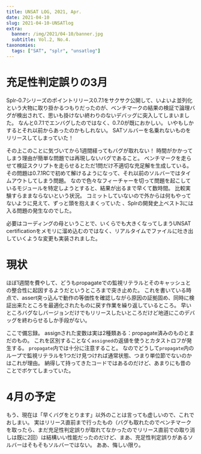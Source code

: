 ```yaml
---
title: UNSAT LOG, 2021, Apr.
date: 2021-04-10
slug: 2021-04-10-UNSATlog
extra:
  banner: /img/2021/04-10/banner.jpg
  subtitle: Vol.2, No.4.
taxonomies:
  tags: ["SAT", "splr", "unsatlog"]
---
```

# 充足性判定誤りの3月

Splr-0.7シリーズのポイントリリース0.7.1をサクサク公開して、いよいよ並列化という大物に取り掛かるつもりだったのが、ベンチマークの結果の検証で論理バグが検出されて、思いも掛けない終わりのないデバッグに突入してしまいました。
なんと0.7.1でエンバグしたのではなく、0.7.0が既におかしい。
いやもしかするとそれ以前からあったのかもしれない。
SATソルバーを名乗れないものをリリースしてしまっていた！

その上このことに気づいてから1週間経ってもバグが取れない！
時間がかかってしまう理由が簡単な問題では再現しないバグであること。
ベンチマークを走らせて検証スクリプトを走らせるとただ1問だけ不適切な充足解を生成している。
その問題は0.7.1RCで初めて解けるようになって、それ以前のソルバーではタイムアウトしてしまう問題。
なので色々なフィーチャーを切って問題を起こしているモジュールを特定しようとすると、結果が出るまで早くて数時間。
比較実験すらままならないという状況。
コミットしていないので外からは何もやってないように見えて、ずっと頭を抱えまくっていた
、Splrの開発史上ベスト3には入る問題の発生なのでした。

必要はコーディングの母ということで、いくらでも大きくなってしまうUNSAT certificationをメモリに溜め込むのではなく、リアルタイムでファイルに吐き出していくような変更も実装されました。

# 現状

ほぼ1週間を費やして、どうもpropagateでの監視リテラルとそのキャッシュとの整合性に起因するようだというところまで突き止めた。
これを書いている時点で、assert突っ込んで動作の等価性を確認しながら原因の証拠固め、同時に検証出来たところを最適化されたものに戻す作業を繰り返しているところ。
早いところバグなしバージョンだけでもリリースしたいところだけど地道にこのデバッグを終わらせるしか手段がない。

ここで備忘録。
assignされた変数は実は2種類ある：propagate済みのものとまだのもの。
これを区別することなく`assigned`の返値を使うとカタストロフが発生する。
`propagate`内では十分に注意すること。
なのでどうして`propagate`内のループで監視リテラルを1つだけ見つければ通常状態、つまり単位節でないのかはこれが理由。
納得して持ってきたコードではあるのだけど、あまりにも昔のことでボケてしまっていた。

# 4月の予定

もう、現在は「早くバグをとります」以外のことは言っても虚しいので、これでおしまい。
実はリリース直前まで行ったもの（バグも取れたのでベンチマークを取ったら、まだ充足性判定誤りが取れてなかったのでリリース直前での取り消しは既に2回）は結構いい性能だったのだけど、まあ、充足性判定誤りがあるソルバーはそもそもソルバーではない。
ああ、悔しい限り。
